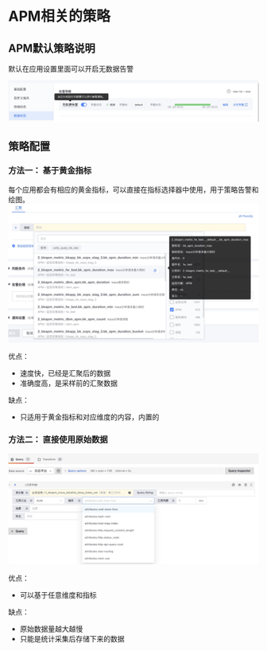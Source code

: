 # APM相关的策略



## APM默认策略说明


默认在应用设置里面可以开启无数据告警

![](media/16618545698952.jpg)

## 策略配置

### 方法一： 基于黄金指标

每个应用都会有相应的黄金指标，可以直接在指标选择器中使用，用于策略告警和绘图。
![](media/16921736927221.jpg)

优点：

- 速度快，已经是汇聚后的数据
- 准确度高，是采样前的汇聚数据

缺点：

- 只适用于黄金指标和对应维度的内容，内置的

### 方法二： 直接使用原始数据


![](media/16921737916834.jpg)

优点：

- 可以基于任意维度和指标

缺点：

- 原始数据量越大越慢
- 只能是统计采集后存储下来的数据



